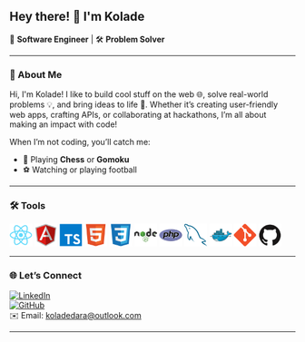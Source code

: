 ## Hey there! 👋 I'm Kolade  

🎯 **Software Engineer** | 🛠️ **Problem Solver**  

---

### 📖 About Me  

Hi, I'm Kolade! I like to build cool stuff on the web 🌐, solve real-world problems 💡, and bring ideas to life 🚀. Whether it’s creating user-friendly web apps, crafting APIs, or collaborating at hackathons, I’m all about making an impact with code!  

When I’m not coding, you’ll catch me:  
- 🧩 Playing **Chess** or **Gomoku**  
- ⚽ Watching or playing football

---

### 🛠️ Tools 
<div id="tools">
  <img src="https://github.com/devicons/devicon/blob/master/icons/react/react-original.svg" height="40" width="40" alt="React"/>  
  <img src="https://github.com/devicons/devicon/blob/master/icons/angularjs/angularjs-original.svg" height="40" width="40" alt="Angular"/>  
  <img src="https://github.com/devicons/devicon/blob/master/icons/typescript/typescript-original.svg" height="40" width="40" alt="TypeScript"/>  
  <img src="https://github.com/devicons/devicon/blob/master/icons/html5/html5-original.svg" height="40" width="40" alt="HTML"/>  
  <img src="https://github.com/devicons/devicon/blob/master/icons/css3/css3-original.svg" height="40" width="40" alt="CSS"/>  
  <img src="https://github.com/devicons/devicon/blob/master/icons/nodejs/nodejs-original-wordmark.svg" height="40" width="40" alt="Node.js"/>  
  <img src="https://github.com/devicons/devicon/blob/master/icons/php/php-original.svg" height="40" width="40" alt="PHP"/>  
  <img src="https://github.com/devicons/devicon/blob/master/icons/mysql/mysql-original.svg" height="40" width="40" alt="MySQL"/>  
  <img src="https://github.com/devicons/devicon/blob/master/icons/docker/docker-original.svg" height="40" width="40" alt="Docker"/>  
  <img src="https://github.com/devicons/devicon/blob/master/icons/git/git-original.svg" height="40" width="40" alt="Git"/>  
  <img src="https://github.com/devicons/devicon/blob/master/icons/github/github-original.svg" height="40" width="40" alt="GitHub"/>  
</div> 

---

### 🌐 Let’s Connect  

[![LinkedIn](https://img.shields.io/badge/LinkedIn-Connect-blue?logo=linkedin&style=flat-square)](https://www.linkedin.com/in/kolade-oluwadara-87563a245/)  
[![GitHub](https://img.shields.io/badge/GitHub-Follow-black?logo=github&style=flat-square)](https://github.com/kolade082)  
✉️ Email: [koladedara@outlook.com](mailto:koladedara@outlook.com)  

---

